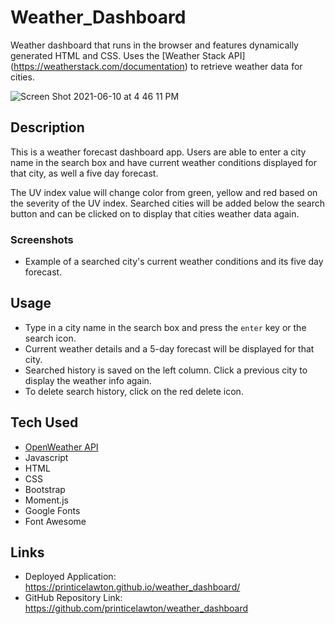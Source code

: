 # Weather_Dashboard
Weather dashboard that runs in the browser and features dynamically generated HTML and CSS.  Uses the [Weather Stack API] (https://weatherstack.com/documentation) to retrieve weather data for cities. 

![Screen Shot 2021-06-10 at 4 46 11 PM](https://user-images.githubusercontent.com/78760719/121595995-e24c4680-ca0c-11eb-9c44-6cceb5debdfe.png)

## Description
This is a weather forecast dashboard app. Users are able to enter a city name in the search box and have current weather conditions displayed for that city, as well a five day forecast.

The UV index value will change color from green, yellow and red based on the severity of the UV index.
Searched cities will be added below the search button and can be clicked on to display that cities weather data again.

### Screenshots
* Example of a searched city's current weather conditions and its five day forecast.



## Usage
- Type in a city name in the search box and press the `enter` key or the search icon.
- Current weather details and a 5-day forecast will be displayed for that city.
- Searched history is saved on the left column. Click a previous city to display the weather info again.
- To delete search history, click on the red delete icon.

## Tech Used
* [OpenWeather API](https://openweathermap.org/api)
* Javascript
* HTML
* CSS
* Bootstrap
* Moment.js
* Google Fonts
* Font Awesome

## Links
* Deployed Application: https://printicelawton.github.io/weather_dashboard/
* GitHub Repository Link: https://github.com/printicelawton/weather_dashboard
